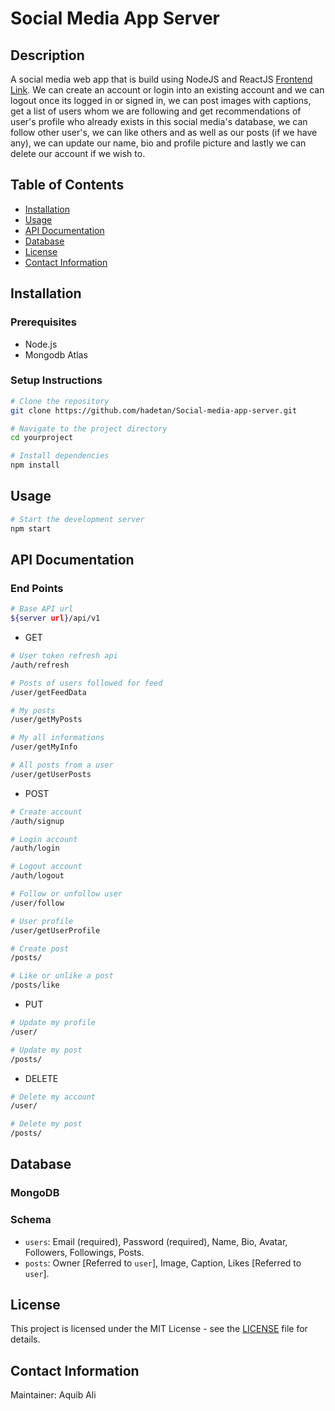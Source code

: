 # Social Media App Server

## Description
A social media web app that is build using NodeJS and ReactJS [Frontend Link](https://github.com/hadetan/Social-media-app-client). We can create an account or login into an existing account and we can logout once its logged in or signed in, we can post images with captions, get a list of users whom we are following and get recommendations of user's profile who already exists in this social media's database, we can follow other user's, we can like others and as well as our posts (if we have any), we can update our name, bio and profile picture and lastly we can delete our account if we wish to.

## Table of Contents
- [Installation](#installation)
- [Usage](#usage)
- [API Documentation](#api-documentation)
- [Database](#database)
- [License](#license)
- [Contact Information](#contact-information)

## Installation
### Prerequisites
- Node.js
- Mongodb Atlas

### Setup Instructions
```bash
# Clone the repository
git clone https://github.com/hadetan/Social-media-app-server.git

# Navigate to the project directory
cd yourproject

# Install dependencies
npm install
```

## Usage
```bash
# Start the development server
npm start
```

## API Documentation

### End Points
```bash
# Base API url
${server url}/api/v1
```
- GET
```bash
# User token refresh api
/auth/refresh

# Posts of users followed for feed
/user/getFeedData

# My posts
/user/getMyPosts

# My all informations
/user/getMyInfo

# All posts from a user
/user/getUserPosts
```

- POST
```bash
# Create account
/auth/signup

# Login account
/auth/login

# Logout account
/auth/logout

# Follow or unfollow user
/user/follow

# User profile
/user/getUserProfile

# Create post
/posts/

# Like or unlike a post
/posts/like
```

- PUT
```bash
# Update my profile
/user/

# Update my post
/posts/
```

- DELETE
```bash
# Delete my account
/user/

# Delete my post
/posts/
```

## Database

### MongoDB

### Schema
- `users`: Email (required), Password (required), Name, Bio, Avatar, Followers, Followings, Posts.
- `posts`: Owner [Referred to `user`], Image, Caption, Likes [Referred to `user`].

## License
This project is licensed under the MIT License - see the [LICENSE](./LICENSE) file for details.

## Contact Information
Maintainer: Aquib Ali